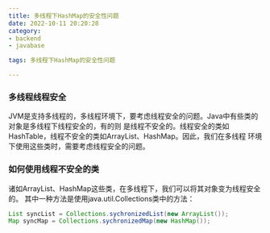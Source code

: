 ```yaml
---
title: 多线程下HashMap的安全性问题
date: 2022-10-11 20:20:28
category:
- backend
- javabase

tags: 多线程下HashMap的安全性问题

---
```


### 多线程线程安全
<p>JVM是支持多线程的，多线程环境下，要考虑线程安全的问题。Java中有些类的对象是多线程下线程安全的，有的则
是线程不安全的。线程安全的类如HashTable，线程不安全的类如ArrayList、HashMap。因此，我们在多线程
环境下使用这些类时，需要考虑线程安全的问题。</p>

### 如何使用线程不安全的类
诸如ArrayList、HashMap这些类，在多线程下，我们可以将其对象变为线程安全的。
其中一种方法是使用java.util.Collections类中的方法：
```java
List syncList = Collections.sychronizedList(new ArrayList());
Map syncMap = Collections.sychronizedMap(new HashMap());
```